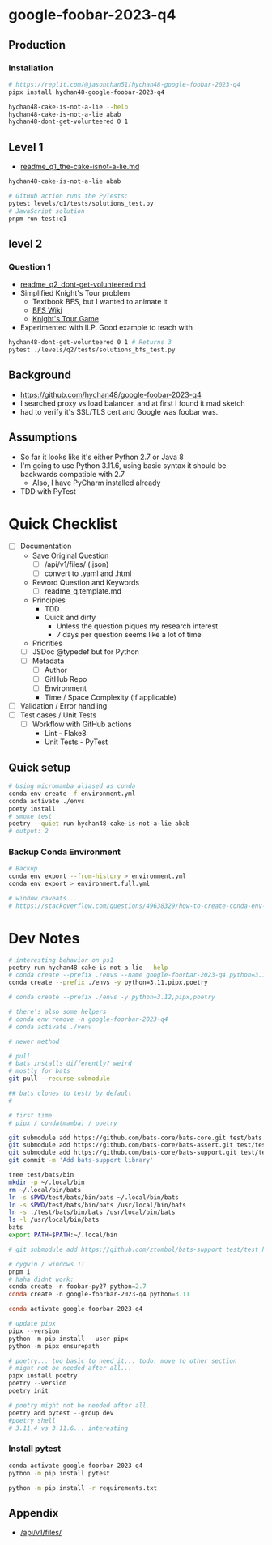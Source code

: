# google-foobar-2023-q4
## Production
<!-- todo
add some assets
# pip install google-foobar-2023-q4
hychan48-cake-is-not-a-lie --help
-->

### Installation
```bash
# https://replit.com/@jasonchan51/hychan48-google-foobar-2023-q4
pipx install hychan48-google-foobar-2023-q4

hychan48-cake-is-not-a-lie --help
hychan48-cake-is-not-a-lie abab
hychan48-dont-get-volunteered 0 1
```
<!-- 
# pipx install git+https://github.com/hychan48/google-foobar-2023-q4.git
#pipx run --spec git+

# Returns 2

```
 -->

## Level 1
* [readme_q1_the-cake-isnot-a-lie.md](levels/q1/readme_q1_the-cake-isnot-a-lie.md)
```bash
hychan48-cake-is-not-a-lie abab

# GitHub action runs the PyTests:
pytest levels/q1/tests/solutions_test.py
# JavaScript solution
pnpm run test:q1
```

## level 2 
### Question 1
* [readme_q2_dont-get-volunteered.md](levels/q2/readme_q2_dont-get-volunteered.md)
* Simplified Knight's Tour problem
  * Textbook BFS, but I wanted to animate it
  * [BFS Wiki](https://en.wikipedia.org/wiki/Breadth-first_search)
  * [Knight's Tour Game](https://www.maths-resources.com/knights/)
* Experimented with ILP. Good example to teach with
```bash
hychan48-dont-get-volunteered 0 1 # Returns 3
pytest ./levels/q2/tests/solutions_bfs_test.py
```

## Background
* https://github.com/hychan48/google-foobar-2023-q4
* I searched proxy vs load balancer. and at first I found it mad sketch
* had to verify it's SSL/TLS cert and Google was foobar was.

## Assumptions
* So far it looks like it's either Python 2.7 or Java 8
* I'm going to use Python 3.11.6, using basic syntax it should be backwards compatible with 2.7
  * Also, I have PyCharm installed already
* TDD with PyTest




# Quick Checklist
- [ ] Documentation
  - Save Original Question
    - [ ] /api/v1/files/ (.json)
    - [ ] convert to .yaml and .html
  - Reword Question and Keywords
    - [ ] readme_q.template.md
  - Principles
    - TDD
    - Quick and dirty
      - Unless the question piques my research interest
      - 7 days per question seems like a lot of time
  - Priorities
  - [ ] JSDoc @typedef but for Python 
  - [ ] Metadata
    - [ ] Author
    - [ ] GitHub Repo
    - [ ] Environment
    - Time / Space Complexity (if applicable)
- [ ] Validation / Error handling
- [ ] Test cases / Unit Tests
  - [ ] Workflow with GitHub actions
    - Lint - Flake8
    - Unit Tests - PyTest

## Quick setup
```bash
# Using micromamba aliased as conda
conda env create -f environment.yml
conda activate ./envs
poety install
# smoke test
poetry --quiet run hychan48-cake-is-not-a-lie abab
# output: 2
```
### Backup Conda Environment
```bash
# Backup
conda env export --from-history > environment.yml
conda env export > environment.full.yml

# window caveats...
# https://stackoverflow.com/questions/49638329/how-to-create-conda-env-with-both-name-and-path-specified
```
# Dev Notes
```bash
# interesting behavior on ps1
poetry run hychan48-cake-is-not-a-lie --help
# conda create --prefix ./envs --name google-foorbar-2023-q4 python=3.11,pipx,poetry # prefix or name
conda create --prefix ./envs -y python=3.11,pipx,poetry

# conda create --prefix ./envs -y python=3.12,pipx,poetry
```

```bash
# there's also some helpers
# conda env remove -n google-foorbar-2023-q4
# conda activate ./venv

# newer method

# pull
# bats installs differently? weird
# mostly for bats
git pull --recurse-submodule

## bats clones to test/ by default
# 

# first time
# pipx / conda(mamba) / poetry

git submodule add https://github.com/bats-core/bats-core.git test/bats
git submodule add https://github.com/bats-core/bats-assert.git test/test_helper/bats-assert
git submodule add https://github.com/bats-core/bats-support.git test/test_helper/bats-support
git commit -m 'Add bats-support library'

tree test/bats/bin
mkdir -p ~/.local/bin
rm ~/.local/bin/bats
ln -s $PWD/test/bats/bin/bats ~/.local/bin/bats 
ln -s $PWD/test/bats/bin/bats /usr/local/bin/bats
ln -s ./test/bats/bin/bats /usr/local/bin/bats
ls -l /usr/local/bin/bats
bats
export PATH=$PATH:~/.local/bin

# git submodule add https://github.com/ztombol/bats-support test/test_helper/bats-support

```


```powershell
# cygwin / windows 11
pnpm i
# haha didnt work:
conda create -n foobar-py27 python=2.7
conda create -n google-foorbar-2023-q4 python=3.11

conda activate google-foorbar-2023-q4

# update pipx
pipx --version
python -m pip install --user pipx
python -m pipx ensurepath

# poetry... too basic to need it... todo: move to other section
# might not be needed after all...
pipx install poetry
poetry --version
poetry init

# poetry might not be needed after all...
poetry add pytest --group dev
#poetry shell
# 3.11.4 vs 3.11.6... interesting
```

### Install pytest
```bash
conda activate google-foorbar-2023-q4
python -m pip install pytest

python -m pip install -r requirements.txt
```
## Appendix
* [/api/v1/files/](https://foobar.withgoogle.com/api/v1/files/)

